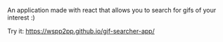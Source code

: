An application made with react that allows you to search for gifs of your interest :)

Try it: https://wspp2pp.github.io/gif-searcher-app/

